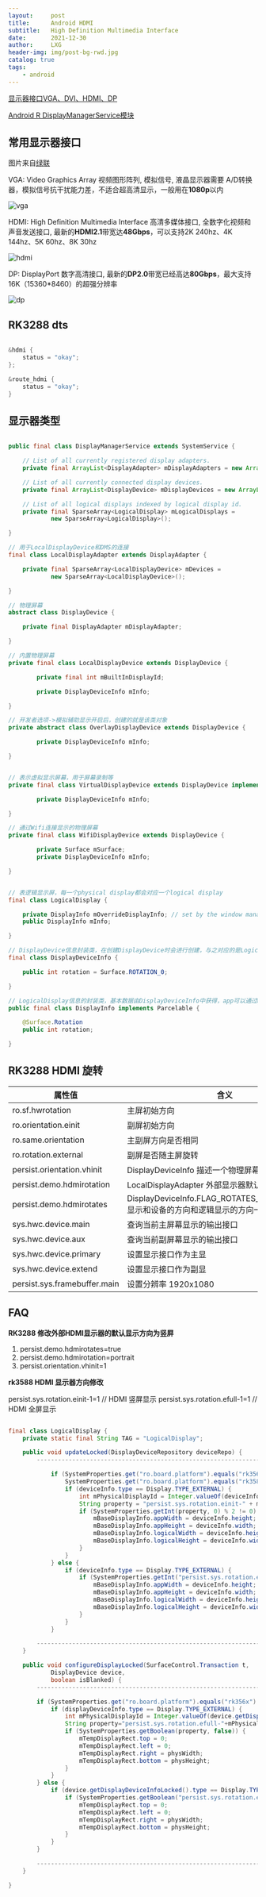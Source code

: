 ```yaml
---
layout:     post
title:      Android HDMI
subtitle:   High Definition Multimedia Interface
date:       2021-12-30
author:     LXG
header-img: img/post-bg-rwd.jpg
catalog: true
tags:
    - android
---
```


[显示器接口VGA、DVI、HDMI、DP](https://www.jianshu.com/p/4b77dc78b0e8)

[Android R DisplayManagerService模块](https://juejin.cn/post/6947657994905583629)

## 常用显示器接口

图片来自[绿联](https://www.lulian.cn/product/list-12-cn.html)

VGA: Video Graphics Array 视频图形阵列, 模拟信号, 液晶显示器需要 A/D转换器，模拟信号抗干扰能力差，不适合超高清显示，一般用在**1080p**以内

![vga](/images/hardware/hdmi/vga.jpg)

HDMI: High Definition Multimedia Interface 高清多媒体接口, 全数字化视频和声音发送接口, 最新的**HDMI2.1**带宽达**48Gbps**，可以支持2K 240hz、4K 144hz、5K 60hz、8K 30hz

![hdmi](/images/hardware/hdmi/hdmi.jpg)

DP: DisplayPort 数字高清接口, 最新的**DP2.0**带宽已经高达**80Gbps**，最大支持16K（15360*8460）的超强分辨率

![dp](/images/hardware/hdmi/dp.jpg)

## RK3288 dts

```c

&hdmi {	
	status = "okay";
};

&route_hdmi {
	status = "okay";
}

```

## 显示器类型

```java

public final class DisplayManagerService extends SystemService {

    // List of all currently registered display adapters.
    private final ArrayList<DisplayAdapter> mDisplayAdapters = new ArrayList<DisplayAdapter>();

    // List of all currently connected display devices.
    private final ArrayList<DisplayDevice> mDisplayDevices = new ArrayList<DisplayDevice>();

    // List of all logical displays indexed by logical display id.
    private final SparseArray<LogicalDisplay> mLogicalDisplays =
            new SparseArray<LogicalDisplay>();

}

// 用于LocalDisplayDevice和DMS的连接
final class LocalDisplayAdapter extends DisplayAdapter {

    private final SparseArray<LocalDisplayDevice> mDevices =
            new SparseArray<LocalDisplayDevice>();

}

// 物理屏幕
abstract class DisplayDevice {

    private final DisplayAdapter mDisplayAdapter;

}

// 内置物理屏幕
private final class LocalDisplayDevice extends DisplayDevice {

        private final int mBuiltInDisplayId;

        private DisplayDeviceInfo mInfo;

}

// 开发者选项->模拟辅助显示开启后，创建的就是该类对象
private abstract class OverlayDisplayDevice extends DisplayDevice {

        private DisplayDeviceInfo mInfo;

}


// 表示虚拟显示屏幕，用于屏幕录制等
private final class VirtualDisplayDevice extends DisplayDevice implements DeathRecipient {

        private DisplayDeviceInfo mInfo;

}

// 通过Wifi连接显示的物理屏幕
private final class WifiDisplayDevice extends DisplayDevice {

        private Surface mSurface;
        private DisplayDeviceInfo mInfo;

}


// 表逻辑显示屏，每一个physical display都会对应一个logical display
final class LogicalDisplay {

    private DisplayInfo mOverrideDisplayInfo; // set by the window manager
    public DisplayInfo mInfo;

}

// DisplayDevice信息封装类，在创建DisplayDevice时会进行创建，与之对应的是Logical display 的DisplayInfo；
final class DisplayDeviceInfo {

    public int rotation = Surface.ROTATION_0;

}

// LogicalDisplay信息的封装类，基本数据由DisplayDeviceInfo中获得，app可以通过WMS来修改自己的参数；
public final class DisplayInfo implements Parcelable {

    @Surface.Rotation
    public int rotation;

}

```

## RK3288 HDMI 旋转

| 属性值 | 含义 |
| ------ | ----- |
| ro.sf.hwrotation | 主屏初始方向 |
| ro.orientation.einit | 副屏初始方向 |
| ro.same.orientation | 主副屏方向是否相同 |
| ro.rotation.external | 副屏是否随主屏旋转 |
| persist.orientation.vhinit | DisplayDeviceInfo 描述一个物理屏幕默认方向 |
| persist.demo.hdmirotation | LocalDisplayAdapter 外部显示器默认方向 |
| persist.demo.hdmirotates | DisplayDeviceInfo.FLAG_ROTATES_WITH_CONTENT 显示和设备的方向和逻辑显示的方向一致 |
| sys.hwc.device.main | 查询当前主屏幕显示的输出接口 |
| sys.hwc.device.aux | 查询当前副屏幕显示的输出接口 |
| sys.hwc.device.primary | 设置显示接口作为主显 |
| sys.hwc.device.extend | 设置显示接口作为副显 |
| persist.sys.framebuffer.main | 设置分辨率 1920x1080 |

## FAQ

**RK3288 修改外部HDMI显示器的默认显示方向为竖屏**

1. persist.demo.hdmirotates=true
2. persist.demo.hdmirotation=portrait
3. persist.orientation.vhinit=1

**rk3588 HDMI 显示器方向修改**

persist.sys.rotation.einit-1=1  // HDMI 竖屏显示
persist.sys.rotation.efull-1=1  // HDMI 全屏显示

```java

final class LogicalDisplay {
    private static final String TAG = "LogicalDisplay";

    public void updateLocked(DisplayDeviceRepository deviceRepo) {
        --------------------------------------------------------------------------------

            if (SystemProperties.get("ro.board.platform").equals("rk356x") ||
                SystemProperties.get("ro.board.platform").equals("rk3588")) {
                if (deviceInfo.type == Display.TYPE_EXTERNAL) {
                    int mPhysicalDisplayId = Integer.valueOf(deviceInfo.uniqueId.split(":")[1]);
                    String property = "persist.sys.rotation.einit-" + mPhysicalDisplayId;
                    if (SystemProperties.getInt(property, 0) % 2 != 0) {
                        mBaseDisplayInfo.appWidth = deviceInfo.height;
                        mBaseDisplayInfo.appHeight = deviceInfo.width;
                        mBaseDisplayInfo.logicalWidth = deviceInfo.height;
                        mBaseDisplayInfo.logicalHeight = deviceInfo.width;
                    }
                }
            } else {
                if (deviceInfo.type == Display.TYPE_EXTERNAL) {
                    if (SystemProperties.getInt("persist.sys.rotation.einit", 0) % 2 != 0) {
                        mBaseDisplayInfo.appWidth = deviceInfo.height;
                        mBaseDisplayInfo.appHeight = deviceInfo.width;
                        mBaseDisplayInfo.logicalWidth = deviceInfo.height;
                        mBaseDisplayInfo.logicalHeight = deviceInfo.width;
                    }
                }
            }

        ---------------------------------------------------------------------------------
    }

    public void configureDisplayLocked(SurfaceControl.Transaction t,
            DisplayDevice device,
            boolean isBlanked) {
        --------------------------------------------------------------------------------------

        if (SystemProperties.get("ro.board.platform").equals("rk356x")||SystemProperties.get("ro.board.platform").equals("rk3588")) {
            if (displayDeviceInfo.type == Display.TYPE_EXTERNAL) {
                int mPhysicalDisplayId = Integer.valueOf(device.getDisplayDeviceInfoLocked().uniqueId.split(":")[1]);
                String property="persist.sys.rotation.efull-"+mPhysicalDisplayId;
                if (SystemProperties.getBoolean(property, false)) {
                    mTempDisplayRect.top = 0;
                    mTempDisplayRect.left = 0;
                    mTempDisplayRect.right = physWidth;
                    mTempDisplayRect.bottom = physHeight;
                }
            }
        } else {
            if (device.getDisplayDeviceInfoLocked().type == Display.TYPE_EXTERNAL) {
                if (SystemProperties.getBoolean("persist.sys.rotation.efull", false)) {
                    mTempDisplayRect.top = 0;
                    mTempDisplayRect.left = 0;
                    mTempDisplayRect.right = physWidth;
                    mTempDisplayRect.bottom = physHeight;
                }
            }
        }

        --------------------------------------------------------------------------------------
    }

}

```

































